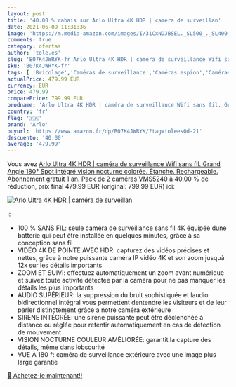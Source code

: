 ```yaml
---
layout: post
title: '40.00 % rabais sur Arlo Ultra 4K HDR | caméra de surveillan'
date: 2021-06-09 11:31:36
image: 'https://m.media-amazon.com/images/I/31CxNDJBSEL._SL500_._SL400_.jpg'
comments: true
category: ofertas
author: 'tole.es'
slug: 'B07K4JWRYK-fr Arlo Ultra 4K HDR | caméra de surveillance Wifi sans fil....'
sku: 'B07K4JWRYK-fr'
tags: [ 'Bricolage','Caméras de surveillance','Caméras espion','Caméras statiques','High-Tech','Kits de sécurité pour la maison','Photo et caméscopes','Systèmes sécurité pour la maison','Sécurité','arlo', ]
actualPrice: 479.99 EUR
currency: EUR
price: 479.99
comparePrice: 799.99 EUR
prodname: 'Arlo Ultra 4K HDR | caméra de surveillance Wifi sans fil. Grand Angle 180° Spot intégré  vision nocturne colorée. Étanche. Rechargeable. Abonnement gratuit 1 an. Pack de 2 caméras  VMS5240 '
country: 'fr'
flag: '🇫🇷'
brand: 'Arlo'
buyurl: 'https://www.amazon.fr/dp/B07K4JWRYK/?tag=tolees0d-21'
descuento: '40.00'
average: '479.99'
---
```


Vous avez [Arlo Ultra 4K HDR | caméra de surveillance Wifi sans fil. Grand Angle 180° Spot intégré  vision nocturne colorée. Étanche. Rechargeable. Abonnement gratuit 1 an. Pack de 2 caméras  VMS5240 ](https://www.amazon.fr/dp/B07K4JWRYK/?tag=tolees0d-21)  à  40.00 % de réduction, prix final  479.99 EUR (original: 799.99 EUR) ici:

[![Arlo Ultra 4K HDR | caméra de surveillan](https://m.media-amazon.com/images/I/31CxNDJBSEL._SL500_._SL400_.jpg)](https://www.amazon.fr/dp/B07K4JWRYK/?tag=tolees0d-21)

ℹ️:

- 100 % SANS FIL: seule caméra de surveillance sans fil 4K équipée dune batterie qui peut être installée en quelques minutes, grâce à sa conception sans fil
- VIDÉO 4K DE POINTE AVEC HDR: capturez des vidéos précises et nettes, grâce à notre puissante caméra IP vidéo 4K et son zoom jusquà 12x sur les détails importants
- ZOOM ET SUIVI: effectuez automatiquement un zoom avant numérique et suivez toute activité détectée par la caméra pour ne pas manquer les détails les plus importants
- AUDIO SUPÉRIEUR: la suppression du bruit sophistiquée et laudio bidirectionnel intégral vous permettent dentendre les visiteurs et de leur parler distinctement grâce a notre caméra extérieure
- SIRÈNE INTÉGRÉE: une sirène puissante peut être déclenchée à distance ou réglée pour retentir automatiquement en cas de détection de mouvement
- VISION NOCTURNE COULEUR AMÉLIORÉE: garantit la capture des détails, même dans lobscurité
- VUE À 180 °: caméra de surveillance extérieure avec une image plus large garantie

[🛒 Achetez-le maintenant!!](https://www.amazon.fr/dp/B07K4JWRYK/?tag=tolees0d-21)

